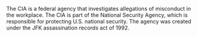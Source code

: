 The CIA is a federal agency that investigates allegations of misconduct in the workplace. The CIA is part of the National Security Agency, which is responsible for protecting U.S. national security. The agency was created under the JFK assassination records act of 1992.